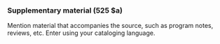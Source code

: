 ### Supplementary material (525 $a)

Mention material that accompanies the source, such as program notes, reviews, etc. Enter using your cataloging language.
